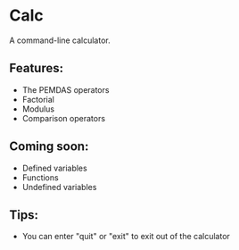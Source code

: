 # Calc

A command-line calculator.

## Features:
- The PEMDAS operators
- Factorial
- Modulus
- Comparison operators

## Coming soon:
- Defined variables
- Functions
- Undefined variables

## Tips:
- You can enter "quit" or "exit" to exit out of the calculator
